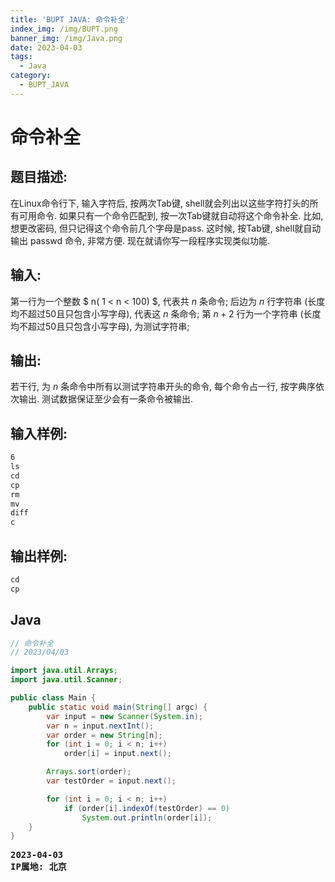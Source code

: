 ```yaml
---
title: 'BUPT JAVA: 命令补全'
index_img: /img/BUPT.png
banner_img: /img/Java.png
date: 2023-04-03
tags:
  - Java
category:
  - BUPT_JAVA
---
```


# 命令补全

## 题目描述: 
在Linux命令行下, 输入字符后, 按两次Tab键, shell就会列出以这些字符打头的所有可用命令. 如果只有一个命令匹配到, 按一次Tab键就自动将这个命令补全. 
比如, 想更改密码, 但只记得这个命令前几个字母是pass. 这时候, 按Tab键, shell就自动输出 passwd 命令, 非常方便. 现在就请你写一段程序实现类似功能.

## 输入:
第一行为一个整数 $ n( 1 < n < 100) $, 代表共 $n$ 条命令;
后边为 $n$ 行字符串 (长度均不超过50且只包含小写字母), 代表这 $n$ 条命令;
第 $n + 2$ 行为一个字符串 (长度均不超过50且只包含小写字母), 为测试字符串;


## 输出:
若干行, 为 $n$ 条命令中所有以测试字符串开头的命令, 每个命令占一行, 按字典序依次输出. 测试数据保证至少会有一条命令被输出.

## 输入样例:
```txt
6
ls
cd
cp
rm
mv
diff
c
```

## 输出样例:
```txt
cd
cp
```

## Java
```java
// 命令补全
// 2023/04/03

import java.util.Arrays;
import java.util.Scanner;

public class Main {
    public static void main(String[] argc) {
        var input = new Scanner(System.in);
        var n = input.nextInt();
        var order = new String[n];
        for (int i = 0; i < n; i++)
            order[i] = input.next();

        Arrays.sort(order);
        var testOrder = input.next();

        for (int i = 0; i < n; i++)
            if (order[i].indexOf(testOrder) == 0)
                System.out.println(order[i]);
    }
}
```

<pre class="note note-info">
<strong>2023-04-03</strong> 
<strong>IP属地: 北京</strong>
</pre>